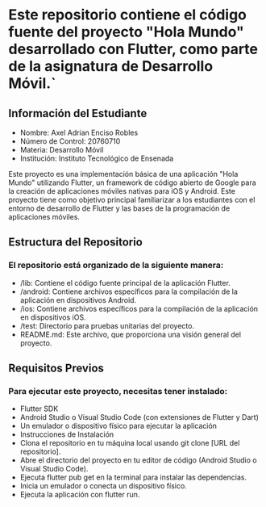 # Este repositorio contiene el código fuente del proyecto "Hola Mundo" desarrollado con Flutter, como parte de la asignatura de Desarrollo Móvil.`

## Información del Estudiante
- Nombre: Axel Adrian Enciso Robles
- Número de Control: 20760710
- Materia: Desarrollo Móvil
- Institución: Instituto Tecnológico de Ensenada
  
Este proyecto es una implementación básica de una aplicación "Hola Mundo" utilizando Flutter, un framework de código abierto de Google para la creación de aplicaciones móviles nativas para iOS y Android. Este proyecto tiene como objetivo principal familiarizar a los estudiantes con el entorno de desarrollo de Flutter y las bases de la programación de aplicaciones móviles.

## Estructura del Repositorio
### El repositorio está organizado de la siguiente manera:
- /lib: Contiene el código fuente principal de la aplicación Flutter.
- /android: Contiene archivos específicos para la compilación de la aplicación en dispositivos Android.
- /ios: Contiene archivos específicos para la compilación de la aplicación en dispositivos iOS.
- /test: Directorio para pruebas unitarias del proyecto.
- README.md: Este archivo, que proporciona una visión general del proyecto.

## Requisitos Previos
### Para ejecutar este proyecto, necesitas tener instalado:

- Flutter SDK
- Android Studio o Visual Studio Code (con extensiones de Flutter y Dart)
- Un emulador o dispositivo físico para ejecutar la aplicación
- Instrucciones de Instalación
- Clona el repositorio en tu máquina local usando git clone [URL del repositorio].
- Abre el directorio del proyecto en tu editor de código (Android Studio o Visual Studio Code).
- Ejecuta flutter pub get en la terminal para instalar las dependencias.
- Inicia un emulador o conecta un dispositivo físico.
- Ejecuta la aplicación con flutter run.
